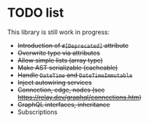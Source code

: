 # TODO list
This library is still work in progress:

- ~~Introduction of `#[Deprecated]` attribute~~
- ~~Overwrite type via attributes~~
- ~~Allow simple lists (array type)~~
- ~~Make AST serializable (cacheable)~~
- ~~Handle `DateTime` and `DateTimeImmutable`~~
- ~~Inject autowiring services~~
- ~~Connection, edge, nodes (see https://relay.dev/graphql/connections.htm)~~
- ~~GraphQL interfaces, inheritance~~
- Subscriptions
